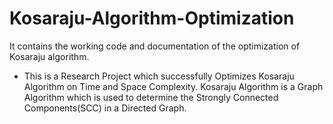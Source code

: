 # Kosaraju-Algorithm-Optimization
It contains the working code and documentation of the optimization of Kosaraju algorithm.
- This is a Research Project which successfully Optimizes Kosaraju Algorithm on Time and Space Complexity. Kosaraju Algorithm is a Graph Algorithm which is used to determine the Strongly Connected Components(SCC) in a Directed Graph.
